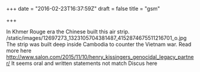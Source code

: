 +++
date = "2016-02-23T16:37:59Z"
draft = false
title = "gsm"

+++
In Khmer Rouge era the Chinese built this air strip. 
/static/images/12697273_1323105704381487_4152874675511216701_o.jpg
The strip was built deep inside Cambodia to counter the Vietnam war. 
Read more here http://www.salon.com/2015/11/10/henry_kissingers_genocidal_legacy_partner/
It seems oral and written statements not match 
Discus here
